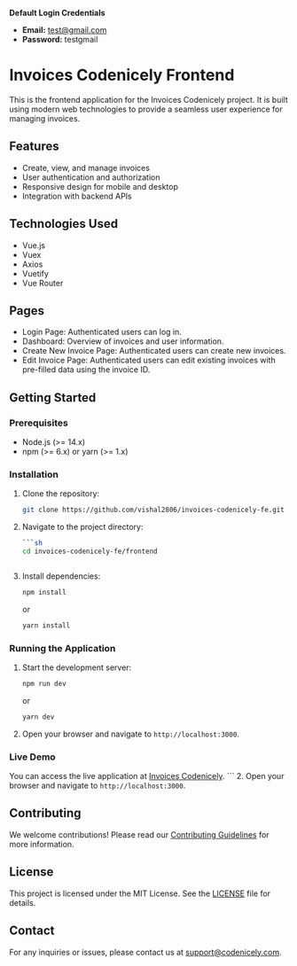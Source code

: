 **Default Login Credentials**

- **Email:** test@gmail.com
- **Password:** testgmail

# Invoices Codenicely Frontend

This is the frontend application for the Invoices Codenicely project. It is built using modern web technologies to provide a seamless user experience for managing invoices.

## Features

- Create, view, and manage invoices
- User authentication and authorization
- Responsive design for mobile and desktop
- Integration with backend APIs

## Technologies Used

- Vue.js
- Vuex
- Axios
- Vuetify
- Vue Router

## Pages

- Login Page: Authenticated users can log in.
- Dashboard: Overview of invoices and user information.
- Create New Invoice Page: Authenticated users can create new invoices.
- Edit Invoice Page: Authenticated users can edit existing invoices with pre-filled data using the invoice ID.

## Getting Started

### Prerequisites

- Node.js (>= 14.x)
- npm (>= 6.x) or yarn (>= 1.x)

### Installation

1. Clone the repository:
    ```sh
    git clone https://github.com/vishal2806/invoices-codenicely-fe.git
    ```
2. Navigate to the project directory:
    ```sh
    ```sh
    cd invoices-codenicely-fe/frontend
    ```
    ```
3. Install dependencies:
    ```sh
    npm install
    ```
    or
    ```sh
    yarn install
    ```

### Running the Application

1. Start the development server:
    ```sh
    npm run dev
    ```
    or
    ```sh
    yarn dev
    ```

2. Open your browser and navigate to `http://localhost:3000`.

### Live Demo

You can access the live application at [Invoices Codenicely](https://invoices-codenicely.onrender.com/).
    ```
2. Open your browser and navigate to `http://localhost:3000`.

## Contributing

We welcome contributions! Please read our [Contributing Guidelines](CONTRIBUTING.md) for more information.

## License

This project is licensed under the MIT License. See the [LICENSE](LICENSE) file for details.

## Contact

For any inquiries or issues, please contact us at support@codenicely.com.
